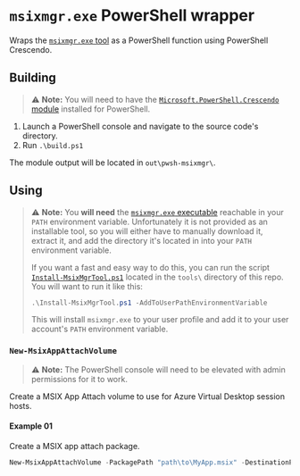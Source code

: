 # `msixmgr.exe` PowerShell wrapper

Wraps the [`msixmgr.exe` tool](https://docs.microsoft.com/en-us/azure/virtual-desktop/app-attach-msixmgr) as a PowerShell function using PowerShell Crescendo.

## Building

> ⚠️ **Note:** You will need to have the [`Microsoft.PowerShell.Crescendo` module](https://www.powershellgallery.com/packages/Microsoft.PowerShell.Crescendo) installed for PowerShell.

1. Launch a PowerShell console and navigate to the source code's directory.
2. Run `.\build.ps1`

The module output will be located in `out\pwsh-msixmgr\`.

## Using

> ⚠️ **Note:** You **will need** the [`msixmgr.exe` executable](https://docs.microsoft.com/en-us/azure/virtual-desktop/app-attach-msixmgr) reachable in your `PATH` environment variable. Unfortunately it is not provided as an installable tool, so you will either have to manually download it, extract it, and add the directory it's located in into your `PATH` environment variable.
>  
> If you want a fast and easy way to do this, you can run the script [`Install-MsixMgrTool.ps1`](tools/Install-MsixMgrTool.ps1) located in the `tools\` directory of this repo. You will want to run it like this:
>  
> ```powershell
> .\Install-MsixMgrTool.ps1 -AddToUserPathEnvironmentVariable
> ```
>  
> This will install `msixmgr.exe` to your user profile and add it to your user account's `PATH` environment variable.

### `New-MsixAppAttachVolume`

> ⚠️ **Note:** The PowerShell console will need to be elevated with admin permissions for it to work.

Create a MSIX App Attach volume to use for Azure Virtual Desktop session hosts.

#### Example 01

Create a MSIX app attach package.

```powershell
New-MsixAppAttachVolume -PackagePath "path\to\MyApp.msix" -DestinationPath "path\to\MyApp.vhd" -VhdSize 250 -FileType "VHD" -RootDirectoryName "app"
```
